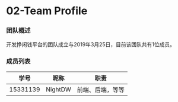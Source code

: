 # 02-Team Profile

### 团队概述

开发挣闲钱平台的团队成立与2019年3月25日，目前该团队共有1位成员。

### 成员列表

|   学号   |  昵称   |       职责       |
| :------: | :-----: | :--------------: |
| 15331139 | NightDW | 前端、后端，等等 |